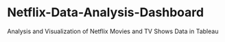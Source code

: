 # Netflix-Data-Analysis-Dashboard
Analysis and Visualization of Netflix Movies and TV Shows Data in Tableau 
